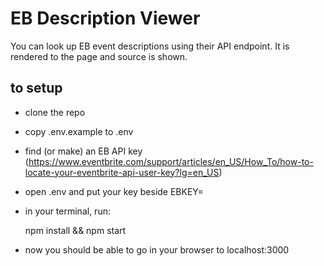 # EB Description Viewer

You can look up EB event descriptions using their API endpoint. It is rendered to the page and source is shown.

## to setup

- clone the repo
- copy .env.example to .env
- find (or make) an EB API key (https://www.eventbrite.com/support/articles/en_US/How_To/how-to-locate-your-eventbrite-api-user-key?lg=en_US)
- open .env and put your key beside EBKEY=
- in your terminal, run:

    npm install && npm start

- now you should be able to go in your browser to localhost:3000
